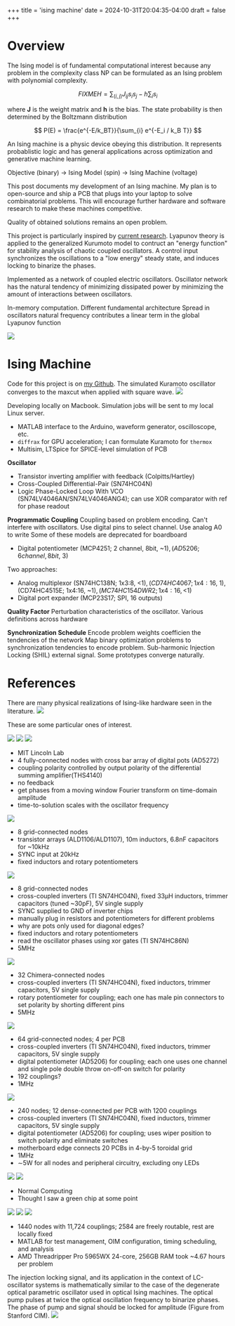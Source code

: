 +++
title = 'ising machine'
date = 2024-10-31T20:04:35-04:00
draft = false
+++

# Overview

The Ising model is of fundamental computational interest because any problem in the 
complexity class NP can be formulated as an Ising problem with polynomial complexity. 

$$
FIXME
H = \sum_{(i, j)} J_{ij}s_i s_j - h \sum_i s_i
$$

where $\textbf{J}$ is the weight matrix and $\textbf{h}$ is the bias. The state probability is then determined by the Boltzmann distribution

$$
P(E) = \frac{e^{-E/k_BT}}{\sum_{i} e^{-E_i / k_B T}}
$$

An Ising machine is a physic device obeying this distribution. It represents probablistic logic and has general applications across optimization and generative machine learning.

Objective (binary) -> Ising Model (spin) -> Ising Machine (voltage) 

This post documents my development of an Ising machine. My plan is to open-source and ship a PCB that plugs into your laptop to solve combinatorial problems. This will encourage further hardware and software research to make these machines competitive.

Quality of obtained solutions remains an open problem. 

This project is particularly inspired by [current research](https://www2.eecs.berkeley.edu/Pubs/TechRpts/2020/EECS-2020-12pdf). Lyapunov theory is applied to the generalized Kurumoto model to contruct an "energy function" for stability analysis of chaotic coupled oscillators. A control input synchronizes the oscillations to a "low energy" steady state, and induces locking to binarize the phases.

Implemented as a network of coupled electric oscillators.
Oscillator network has the natural tendency of minimizing dissipated power by minimizing the amount of interactions between oscillators.

In-memory computation. Different fundamental architecture
Spread in oscillators natural frequency contributes a linear term in the global Lyapunov function

![](/phase-lock-devices.png)

# Ising Machine

Code for this project is on [my Github](https://github.com/bowrango/ising-machine). The simulated Kuramoto oscillator converges to the maxcut when applied with square wave. 
![](/kuramoto.png)

Developing locally on Macbook. Simulation jobs will be sent to my local Linux server.

- MATLAB interface to the Arduino, waveform generator, oscilloscope, etc.
- ```diffrax``` for GPU acceleration; I can formulate Kuramoto for ```thermox```
- Multisim, LTSpice for SPICE-level simulation of PCB

**Oscillator**
- Transistor inverting amplifier with feedback (Colpitts/Hartley)
- Cross-Coupled Differential-Pair (SN74HC04N)
- Logic Phase-Locked Loop With VCO (SN74LV4046AN/SN74LV4046ANG4); can use XOR comparator with ref for phase readout

**Programmatic Coupling**
Coupling based on problem encoding. Can't interfere with oscillators. 
Use digital pins to select channel. Use analog A0 to write
Some of these models are deprecated for boardboard
- Digital potentiometer (MCP4251; 2 channel, 8bit, ~$1), (AD5206; 6 channel, 8bit, ~$3)

Two approaches:
- Analog multiplexor (SN74HC138N; 1x3:8, <$1), (CD74HC4067; 1x4:16, ~$1), (CD74HC4515E; 1x4:16, ~$1), (MC74HC154DWR2; 1x4:16, <$1)
- Digital port expander (MCP23S17; SPI, 16 outputs)

**Quality Factor**
Perturbation characteristics of the oscillator. Various definitions across hardware 

**Synchronization Schedule**
Encode problem weights coefficien the tendencies of the network
Map binary optimization problems to synchronization tendencies to encode problem.
Sub-harmonic Injection Locking (SHIL) external signal. Some prototypes converge naturally.

# References
There are many physical realizations of Ising-like hardware seen in the literature.
![](/tech-for-ising-machines.png)

These are some particular ones of interest.

![](/mit-breadboard-lc.png)
![](/ising-projection.png)
![](/circ-graph-comparison.png)
- MIT Lincoln Lab
- 4 fully-connected nodes with cross bar array of digital pots (AD5272)
- coupling polarity controlled by output polarity of the differential summing amplifier(THS4140)
- no feedback
- get phases from a moving window Fourier transform on time-domain amplitude
- time-to-solution scales with the oscillator frequency

![](/fig334.png)
- 8 grid-connected nodes
- transistor arrays (ALD1106/ALD1107), 10m inductors, 6.8nF capacitors for ~10kHz
- SYNC input at 20kHz
- fixed inductors and rotary potentiometers

![](/fig480.png)
- 8 grid-connected nodes
- cross-coupled inverters (TI SN74HC04N), fixed 33μH inductors, trimmer capacitors (tuned ~30pF), 5V single supply
- SYNC supplied to GND of inverter chips
- manually plug in resistors and potentiometers for different problems
- why are pots only used for diagonal edges?
- fixed inductors and rotary potentiometers
- read the oscillator phases using xor gates (TI SN74HC86N)
- 5MHz

![](/fig490.png)
- 32 Chimera-connected nodes
- cross-coupled inverters (TI SN74HC04N), fixed inductors, trimmer capacitors, 5V single supply
- rotary potentiometer for coupling; each one has male pin connectors to set polarity by shorting different pins
- 5MHz

![](/fig414.png)
- 64 grid-connected nodes; 4 per PCB
- cross-coupled inverters (TI SN74HC04N), fixed inductors, trimmer capacitors, 5V single supply
- digital potentiometer (AD5206) for coupling; each one uses one channel and single pole double throw on-off-on switch for polarity
- 192 couplings?
- 1MHz

![](/fig415.png)
- 240 nodes; 12 dense-connected per PCB with 1200 couplings
- cross-coupled inverters (TI SN74HC04N), fixed inductors, trimmer capacitors, 5V single supply
- digital potentiometer (AD5206) for coupling; uses wiper position to switch polarity and eliminate switches
- motherboard edge connects 20 PCBs in 4-by-5 toroidal grid
- 1MHz
- ∼5W for all nodes and peripheral circuitry, excluding ony LEDs

![](/normal-chip-2023.png)
![](/normal-roadmap.png)
- Normal Computing
- Thought I saw a green chip at some point

![](/matlab-ising-pcb.png)
![](/clk-freq-impact.png)
![](/oim-comparison-tbl.png)
- 1440 nodes with 11,724 couplings; 2584 are freely routable, rest are locally fixed
- MATLAB for test management, OIM configuration, timing scheduling, and analysis
- AMD Threadripper Pro 5965WX 24-core, 256GB RAM took ~4.67 hours per problem

The injection locking signal, and its application in the context of LC-oscillator systems is mathematically similar to the case of the degenerate optical parametric oscillator used in optical Ising machines. The optical pump pulses at twice the optical oscillation frequency to binarize phases. The phase of pump and signal should be locked for amplitude (Figure from Stanford CIM). 
![](/phaselock.png)
